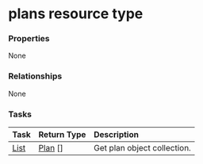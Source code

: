 # plans resource type



### Properties
None

### Relationships
None


### Tasks

| Task		   | Return Type	|Description|
|:---------------|:--------|:----------|
|[List](../api/plan_list.md) | [Plan](plan.md) [] |Get plan object collection. |

<!-- uuid: 2f4827fc-a81e-4fdd-96d8-837df034a6e6
2015-10-14 23:39:39 UTC -->
<!-- {
  "type": "#page.annotation",
  "description": "plans resource",
  "keywords": "",
  "section": "documentation",
  "tocPath": ""
}-->